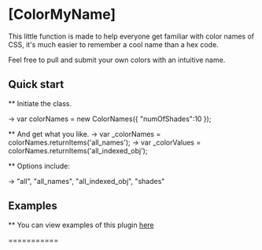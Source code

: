 # [ColorMyName]

This little function is made to help everyone get familiar with color names of CSS,
it's much easier to remember a cool name than a hex code.

Feel free to pull and submit your own colors with an intuitive name.

## Quick start

** Initiate the class.

 -> var colorNames = new ColorNames({
                "numOfShades":10
            });

** And get what you like.
 -> var _colorNames = colorNames.returnItems('all_names');
 -> var _colorValues = colorNames.returnItems('all_indexed_obj');	

** Options include:

-> "all", "all_names", "all_indexed_obj", "shades"


## Examples

** You can view examples of this plugin [here](http://www.netgfx.com/trunk/colormyname)
 

===========


